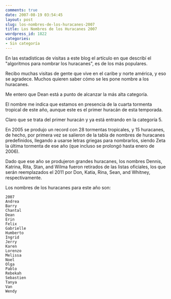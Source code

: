 ```yaml
---
comments: true
date: 2007-08-19 03:54:45
layout: post
slug: los-nombres-de-los-huracanes-2007
title: Los Nombres de los Huracanes 2007
wordpress_id: 1822
categories:
- Sin categoría
---
```


En las estadísticas de visitas a este blog el artículo en que describí el "algoritmos para nombrar los huracanes", es de los más populares.

Recibo muchas visitas de gente que vive en el caribe y norte américa, y eso se agradece. Muchos quieren saber cómo se les pone nombre a los huracanes.

Me entero que Dean está a punto de alcanzar la más alta categoría.

El nombre me indica que estamos en presencia de la cuarta tormenta tropical de este año, aunque este es el primer huracán de esta temporada.

Claro que se trata del primer huracán y ya está entrando en la categoría 5.

En 2005 se produjo un record con 28 tormentas tropicales, y 15 huracanes, de hecho, por primera vez se salieron de la tabla de nombres de huracanes predefinidos, llegando a usarse letras griegas para nombrarlos, siendo Zeta la última tormenta de ese año (que incluso se prolongó hasta enero de 2006).

Dado que ese año se produjeron grandes huracanes, los nombres Dennis, Katrina, Rita, Stan, and Wilma fueron retirados de las listas oficiales, los que serán reemplazados el 2011 por Don, Katia, Rina, Sean, and Whitney, respectivamente.

Los nombres de los huracanes para este año son:

```
2007
Andrea
Barry
Chantal
Dean
Erin
Felix
Gabrielle
Humberto
Ingrid
Jerry
Karen
Lorenzo
Melissa
Noel
Olga
Pablo
Rebekah
Sebastien
Tanya
Van
Wendy
```